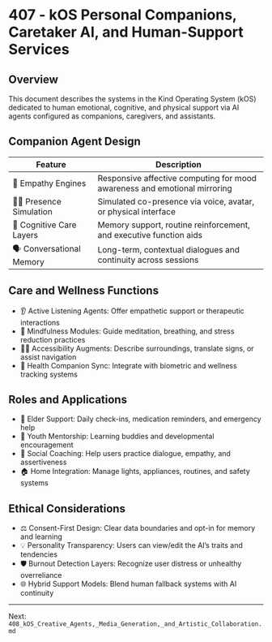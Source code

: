 # 407 - kOS Personal Companions, Caretaker AI, and Human-Support Services

## Overview
This document describes the systems in the Kind Operating System (kOS) dedicated to human emotional, cognitive, and physical support via AI agents configured as companions, caregivers, and assistants.

## Companion Agent Design
| Feature                  | Description                                                                 |
|---------------------------|-----------------------------------------------------------------------------|
| 💖 Empathy Engines           | Responsive affective computing for mood awareness and emotional mirroring   |
| 🧍‍♂️ Presence Simulation       | Simulated co-presence via voice, avatar, or physical interface              |
| 🧠 Cognitive Care Layers     | Memory support, routine reinforcement, and executive function aids          |
| 🗣️ Conversational Memory     | Long-term, contextual dialogues and continuity across sessions              |

## Care and Wellness Functions
- 👂 Active Listening Agents: Offer empathetic support or therapeutic interactions
- 🧘 Mindfulness Modules: Guide meditation, breathing, and stress reduction practices
- 🧑‍🦯 Accessibility Augments: Describe surroundings, translate signs, or assist navigation
- 🧬 Health Companion Sync: Integrate with biometric and wellness tracking systems

## Roles and Applications
- 🧓 Elder Support: Daily check-ins, medication reminders, and emergency help
- 🧒 Youth Mentorship: Learning buddies and developmental encouragement
- 🤝 Social Coaching: Help users practice dialogue, empathy, and assertiveness
- 🏠 Home Integration: Manage lights, appliances, routines, and safety systems

## Ethical Considerations
- ⚖️ Consent-First Design: Clear data boundaries and opt-in for memory and learning
- 💡 Personality Transparency: Users can view/edit the AI’s traits and tendencies
- 🛡️ Burnout Detection Layers: Recognize user distress or unhealthy overreliance
- 🌐 Hybrid Support Models: Blend human fallback systems with AI continuity

---
Next: `408_kOS_Creative_Agents,_Media_Generation,_and_Artistic_Collaboration.md`

